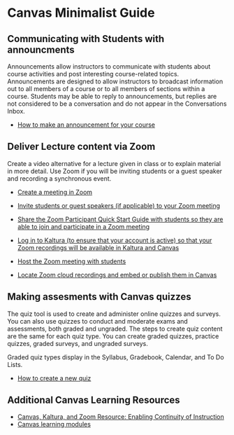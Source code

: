 # Canvas Minimalist Guide

## Communicating with Students with announcments

Announcements allow instructors to communicate with students about course activities and post interesting course-related topics. Announcements are designed to allow instructors to broadcast information out to all members of a course or to all members of sections within a course. Students may be able to reply to announcements, but replies are not considered to be a conversation and do not appear in the Conversations Inbox.

* [How to make an announcement for your course](https://vimeo.com/72222376)

## Deliver Lecture content via Zoom 

Create a video alternative for a lecture given in class or to explain material in more detail. Use Zoom if you will be inviting students or a guest speaker and recording a synchronous event. 

* [Create a meeting in Zoom](https://itld.psu.edu/learning-path/zoom-learning-path-hosts#create-your-first-meeting)

* [Invite students or guest speakers (if applicable) to your Zoom meeting](https://support.zoom.us/hc/en-us/articles/201362183-How-Do-I-Invite-Others-To-Join-a-Meeting-#web)

* [Share the Zoom Participant Quick Start Guide with students so they are able to join and participate in a Zoom meeting](https://itld.psu.edu/training/participating-zoom-meeting-quick-start-guide)

* [Log in to Kaltura (to ensure that your account is active) so that your Zoom recordings will be available in Kaltura and Canvas](https://psu.mediaspace.kaltura.com)

* [Host the Zoom meeting with students](http://itld.psu.edu/training/host-zoom-meeting-or-webinar-quick-start-guide)

* [Locate Zoom cloud recordings and embed or publish them in Canvas](https://pennstate.service-now.com/kb?id=kb_article_view&sysparm_article=KB0011725&sys_kb_id=8eb796d11b52ff40ec6a7661cd4bcbcd)


## Making assesments with Canvas quizzes

The quiz tool is used to create and administer online quizzes and surveys. You can also use quizzes to conduct and moderate exams and assessments, both graded and ungraded. The steps to create quiz content are the same for each quiz type.  You can create graded quizzes, practice quizzes, graded surveys, and ungraded surveys.

Graded quiz types display in the Syllabus, Gradebook, Calendar, and To Do Lists.

* [How to create a new quiz](https://vimeo.com/72004689)

## Additional Canvas Learning Resources
* [Canvas, Kaltura, and Zoom Resource: Enabling Continuity of Instruction](https://itld.psu.edu/training/canvas-kaltura-and-zoom-resource-enabling-continuity-instruction#lecture)
* [Canvas learning modules](https://psu.instructure.com/courses/1741795/modules)

